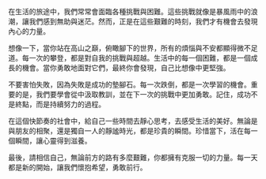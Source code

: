 在生活的旅途中，我們常常會面臨各種挑戰與困難。這些挑戰就像是暴風雨中的浪潮，讓我們感到無助與迷茫。然而，正是在這些艱難的時刻，我們才有機會去發現內心的力量。

想像一下，當你站在高山之巔，俯瞰腳下的世界，所有的煩惱與不安都顯得微不足道。每一次的攀登，都是對自我的挑戰與超越。生活中的每一個困難，都是一個成長的機會。當你勇敢地面對它們，最終你會發現，自己比想像中更堅強。

不要害怕失敗，因為失敗是成功的墊腳石。每一次跌倒，都是一次學習的機會。重要的是，我們要學會從中汲取教訓，並在下一次的挑戰中更加勇敢。記住，成功不是終點，而是持續努力的過程。

在這個快節奏的社會中，給自己一些時間去靜心思考，去感受生活的美好。無論是與朋友的相聚，還是獨自一人的靜謐時光，都是珍貴的瞬間。珍惜當下，活在每一個瞬間，讓心靈得到滋養。

最後，請相信自己，無論前方的路有多麼艱難，你都擁有克服一切的力量。每一天都是新的開始，讓我們懷抱希望，勇敢前行。